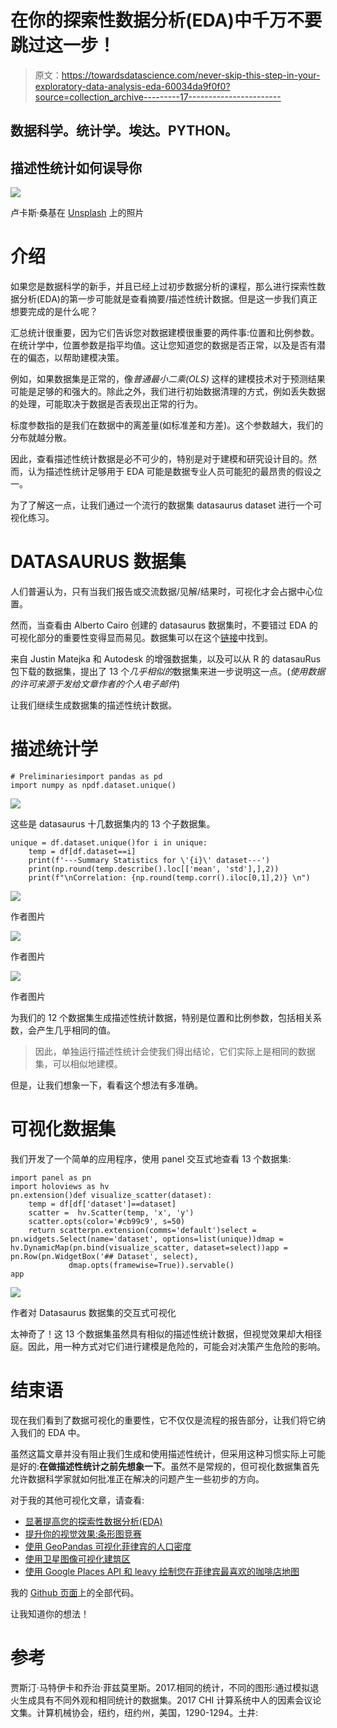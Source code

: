 # 在你的探索性数据分析(EDA)中千万不要跳过这一步！

> 原文：<https://towardsdatascience.com/never-skip-this-step-in-your-exploratory-data-analysis-eda-60034da9f0f0?source=collection_archive---------17----------------------->

## 数据科学。统计学。埃达。PYTHON。

## 描述性统计如何误导你

![](img/4ccf14d7ca923ce0dd623abb930d726b.png)

卢卡斯·桑基在 [Unsplash](https://unsplash.com?utm_source=medium&utm_medium=referral) 上的照片

# 介绍

如果您是数据科学的新手，并且已经上过初步数据分析的课程，那么进行探索性数据分析(EDA)的第一步可能就是查看摘要/描述性统计数据。但是这一步我们真正想要完成的是什么呢？

汇总统计很重要，因为它们告诉您对数据建模很重要的两件事:位置和比例参数。在统计学中，位置参数是指平均值。这让您知道您的数据是否正常，以及是否有潜在的偏态，以帮助建模决策。

例如，如果数据集是正常的，像*普通最小二乘(OLS)* 这样的建模技术对于预测结果可能是足够的和强大的。除此之外，我们进行初始数据清理的方式，例如丢失数据的处理，可能取决于数据是否表现出正常的行为。

标度参数指的是我们在数据中的离差量(如标准差和方差)。这个参数越大，我们的分布就越分散。

因此，查看描述性统计数据是必不可少的，特别是对于建模和研究设计目的。然而，认为描述性统计足够用于 EDA 可能是数据专业人员可能犯的最昂贵的假设之一。

为了了解这一点，让我们通过一个流行的数据集 datasaurus dataset 进行一个可视化练习。

# DATASAURUS 数据集

人们普遍认为，只有当我们报告或交流数据/见解/结果时，可视化才会占据中心位置。

然而，当查看由 Alberto Cairo 创建的 datasaurus 数据集时，不要错过 EDA 的可视化部分的重要性变得显而易见。数据集可以在这个[链接](http://www.thefunctionalart.com/2016/08/download-datasaurus-never-trust-summary.html)中找到。

来自 Justin Matejka 和 Autodesk 的增强数据集，以及可以从 R 的 datasauRus 包下载的数据集，提出了 13 个*几乎相似的*数据集来进一步说明这一点。(*使用数据的许可来源于发给文章作者的个人电子邮件*)

让我们继续生成数据集的描述性统计数据。

# 描述统计学

```
# Preliminariesimport pandas as pd
import numpy as npdf.dataset.unique()
```

![](img/c599d45258c0b02d52aaa37e99167984.png)

这些是 datasaurus 十几数据集内的 13 个子数据集。

```
unique = df.dataset.unique()for i in unique:
    temp = df[df.dataset==i]
    print(f'---Summary Statistics for \'{i}\' dataset---')
    print(np.round(temp.describe().loc[['mean', 'std'],],2))
    print(f"\nCorrelation: {np.round(temp.corr().iloc[0,1],2)} \n")
```

![](img/1f2555369b3993834158e52ac1e5a8f0.png)

作者图片

![](img/41b5af928628360151829ea93a16320f.png)

作者图片

![](img/abeaedcd2a3bd006719d4ca1de50eeba.png)

作者图片

为我们的 12 个数据集生成描述性统计数据，特别是位置和比例参数，包括相关系数，会产生几乎相同的值。

> 因此，单独运行描述性统计会使我们得出结论，它们实际上是相同的数据集，可以相似地建模。

但是，让我们想象一下，看看这个想法有多准确。

# 可视化数据集

我们开发了一个简单的应用程序，使用 panel 交互式地查看 13 个数据集:

```
import panel as pn
import holoviews as hv
pn.extension()def visualize_scatter(dataset):
    temp = df[df['dataset']==dataset]
    scatter =  hv.Scatter(temp, 'x', 'y')
    scatter.opts(color='#cb99c9', s=50)
    return scatterpn.extension(comms='default')select = pn.widgets.Select(name='dataset', options=list(unique))dmap = hv.DynamicMap(pn.bind(visualize_scatter, dataset=select))app = pn.Row(pn.WidgetBox('## Dataset', select), 
             dmap.opts(framewise=True)).servable()
app
```

![](img/8217d4bff1dda66acd821d2fc638fb50.png)

作者对 Datasaurus 数据集的交互式可视化

太神奇了！这 13 个数据集虽然具有相似的描述性统计数据，但视觉效果却大相径庭。因此，用一种方式对它们进行建模是危险的，可能会对决策产生危险的影响。

# 结束语

现在我们看到了数据可视化的重要性，它不仅仅是流程的报告部分，让我们将它纳入我们的 EDA 中。

虽然这篇文章并没有阻止我们生成和使用描述性统计，但采用这种习惯实际上可能是好的:**在做描述性统计之前先想象一下**。虽然不是常规的，但可视化数据集首先允许数据科学家就如何批准正在解决的问题产生一些初步的方向。

对于我的其他可视化文章，请查看:

*   [显著提高您的探索性数据分析(EDA)](/dramatically-improve-your-exploratory-data-analysis-eda-a2fc8c851124?source=your_stories_page-------------------------------------)
*   [提升你的视觉效果:条形图竞赛](https://medium.com/swlh/step-up-your-visualization-bar-chart-race-bc7f9922bc9d?source=your_stories_page-------------------------------------)
*   [使用 GeoPandas 可视化菲律宾的人口密度](/psvisualizing-the-philippines-population-density-using-geopandas-ab8190f52ed1?source=your_stories_page-------------------------------------)
*   [使用卫星图像可视化建筑区](/visualizing-built-up-areas-using-satellite-images-18d43f34f0b3?source=your_stories_page-------------------------------------)
*   [使用 Google Places API 和 leavy 绘制您在菲律宾最喜欢的咖啡店地图](/mapping-your-favorite-coffee-shop-in-the-philippines-using-google-places-api-and-folium-2f9d5ad697bf?source=your_stories_page-------------------------------------)

我的 [Github 页面](https://github.com/francisadrianviernes/Visualization/blob/master/Visualize%20Your%20Data%20First.ipynb)上的全部代码。

让我知道你的想法！

# 参考

贾斯汀·马特伊卡和乔治·菲兹莫里斯。2017.相同的统计，不同的图形:通过模拟退火生成具有不同外观和相同统计的数据集。2017 CHI 计算系统中人的因素会议论文集。计算机械协会，纽约，纽约州，美国，1290-1294。土井:[](https://doi.org/10.1145/3025453.3025912)